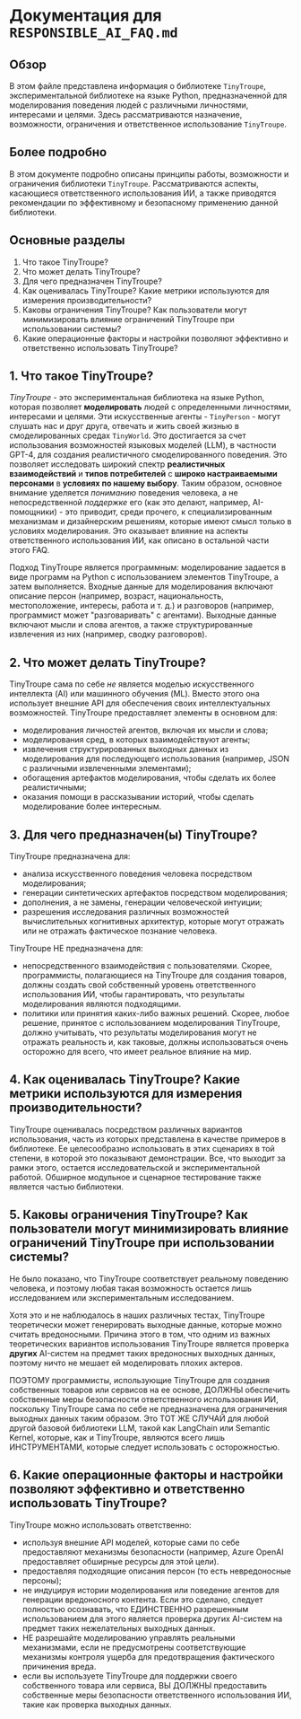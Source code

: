 # Документация для `RESPONSIBLE_AI_FAQ.md`

## Обзор

В этом файле представлена информация о библиотеке `TinyTroupe`, экспериментальной библиотеке на языке Python, предназначенной для моделирования поведения людей с различными личностями, интересами и целями. Здесь рассматриваются назначение, возможности, ограничения и ответственное использование `TinyTroupe`.

## Более подробно

В этом документе подробно описаны принципы работы, возможности и ограничения библиотеки `TinyTroupe`. Рассматриваются аспекты, касающиеся ответственного использования ИИ, а также приводятся рекомендации по эффективному и безопасному применению данной библиотеки.

## Основные разделы

1.  Что такое TinyTroupe?
2.  Что может делать TinyTroupe?
3.  Для чего предназначен TinyTroupe?
4.  Как оценивалась TinyTroupe? Какие метрики используются для измерения производительности?
5.  Каковы ограничения TinyTroupe? Как пользователи могут минимизировать влияние ограничений TinyTroupe при использовании системы?
6.  Какие операционные факторы и настройки позволяют эффективно и ответственно использовать TinyTroupe?

## 1. Что такое TinyTroupe?

*TinyTroupe* - это экспериментальная библиотека на языке Python, которая позволяет **моделировать** людей с определенными личностями, интересами и целями. Эти искусственные агенты - `TinyPerson` - могут слушать нас и друг друга, отвечать и жить своей жизнью в смоделированных средах `TinyWorld`. Это достигается за счет использования возможностей языковых моделей (LLM), в частности GPT-4, для создания реалистичного смоделированного поведения. Это позволяет исследовать широкий спектр **реалистичных взаимодействий** и **типов потребителей** с **широко настраиваемыми персонами** в **условиях по нашему выбору**. Таким образом, основное внимание уделяется *пониманию* поведения человека, а не непосредственной *поддержке* его (как это делают, например, AI-помощники) - это приводит, среди прочего, к специализированным механизмам и дизайнерским решениям, которые имеют смысл только в условиях моделирования. Это оказывает влияние на аспекты ответственного использования ИИ, как описано в остальной части этого FAQ.

Подход TinyTroupe является программным: моделирование задается в виде программ на Python с использованием элементов TinyTroupe, а затем выполняется. Входные данные для моделирования включают описание персон (например, возраст, национальность, местоположение, интересы, работа и т. д.) и разговоров (например, программист может "разговаривать" с агентами). Выходные данные включают мысли и слова агентов, а также структурированные извлечения из них (например, сводку разговоров).

## 2. Что может делать TinyTroupe?

TinyTroupe сама по себе _не_ является моделью искусственного интеллекта (AI) или машинного обучения (ML). Вместо этого она использует внешние API для обеспечения своих интеллектуальных возможностей. TinyTroupe предоставляет элементы в основном для:

*   моделирования личностей агентов, включая их мысли и слова;
*   моделирования сред, в которых взаимодействуют агенты;
*   извлечения структурированных выходных данных из моделирования для последующего использования (например, JSON с различными извлеченными элементами);
*   обогащения артефактов моделирования, чтобы сделать их более реалистичными;
*   оказания помощи в рассказывании историй, чтобы сделать моделирование более интересным.

## 3. Для чего предназначен(ы) TinyTroupe?

TinyTroupe предназначена для:

*   анализа искусственного поведения человека посредством моделирования;
*   генерации синтетических артефактов посредством моделирования;
*   дополнения, а не замены, генерации человеческой интуиции;
*   разрешения исследования различных возможностей вычислительных когнитивных архитектур, которые могут отражать или не отражать фактическое познание человека.

TinyTroupe НЕ предназначена для:

*   непосредственного взаимодействия с пользователями. Скорее, программисты, полагающиеся на TinyTroupe для создания товаров, должны создать свой собственный уровень ответственного использования ИИ, чтобы гарантировать, что результаты моделирования являются подходящими.
*   политики или принятия каких-либо важных решений. Скорее, любое решение, принятое с использованием моделирования TinyTroupe, должно учитывать, что результаты моделирования могут не отражать реальность и, как таковые, должны использоваться очень осторожно для всего, что имеет реальное влияние на мир.

## 4. Как оценивалась TinyTroupe? Какие метрики используются для измерения производительности?

TinyTroupe оценивалась посредством различных вариантов использования, часть из которых представлена в качестве примеров в библиотеке. Ее целесообразно использовать в этих сценариях в той степени, в которой это показывают демонстрации. Все, что выходит за рамки этого, остается исследовательской и экспериментальной работой. Обширное модульное и сценарное тестирование также является частью библиотеки.

## 5. Каковы ограничения TinyTroupe? Как пользователи могут минимизировать влияние ограничений TinyTroupe при использовании системы?

Не было показано, что TinyTroupe соответствует реальному поведению человека, и поэтому любая такая возможность остается лишь исследованием или экспериментальным исследованием.

Хотя это и не наблюдалось в наших различных тестах, TinyTroupe теоретически может генерировать выходные данные, которые можно считать вредоносными. Причина этого в том, что одним из важных теоретических вариантов использования TinyTroupe является проверка **других** AI-систем на предмет таких вредоносных выходных данных, поэтому ничто не мешает ей моделировать плохих актеров.

ПОЭТОМУ программисты, использующие TinyTroupe для создания собственных товаров или сервисов на ее основе, ДОЛЖНЫ обеспечить собственные меры безопасности ответственного использования ИИ, поскольку TinyTroupe сама по себе не предназначена для ограничения выходных данных таким образом. Это ТОТ ЖЕ СЛУЧАЙ для любой другой базовой библиотеки LLM, такой как LangChain или Semantic Kernel, которые, как и TinyTroupe, являются всего лишь ИНСТРУМЕНТАМИ, которые следует использовать с осторожностью.

## 6. Какие операционные факторы и настройки позволяют эффективно и ответственно использовать TinyTroupe?

TinyTroupe можно использовать ответственно:

*   используя внешние API моделей, которые сами по себе предоставляют механизмы безопасности (например, Azure OpenAI предоставляет обширные ресурсы для этой цели).
*   предоставляя подходящие описания персон (то есть невредоносные персоны);
*   не индуцируя истории моделирования или поведение агентов для генерации вредоносного контента. Если это сделано, следует полностью осознавать, что ЕДИНСТВЕННО разрешенным использованием для этого является проверка других AI-систем на предмет таких нежелательных выходных данных.
*   НЕ разрешайте моделированию управлять реальными механизмами, если не предусмотрены соответствующие механизмы контроля ущерба для предотвращения фактического причинения вреда.
*   если вы используете TinyTroupe для поддержки своего собственного товара или сервиса, ВЫ ДОЛЖНЫ предоставить собственные меры безопасности ответственного использования ИИ, такие как проверка выходных данных.